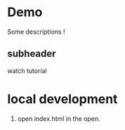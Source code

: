 # Demo
Some descriptions !


## subheader

watch tutorial


# local development

1. open index.html in the open. 
